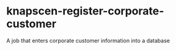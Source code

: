 # knapscen-register-corporate-customer
A job that enters corporate customer information into a database
